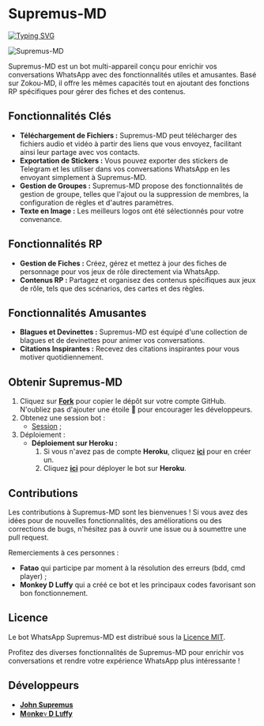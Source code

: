 # Supremus-MD

<a href="https://git.io/typing-svg"><img src="https://readme-typing-svg.demolab.com?font=EB+Garamond&weight=800&size=28&duration=4000&pause=1000&random=false&width=435&lines=WELCOME+TO+SUPREMUS-MD;MULTI-DEVICE+WHATSAPP+BOT;DEVELOPED+BY;JOHN+SUPREMUS,+MONKEE+D+LUFFY." alt="Typing SVG" /></a>

![Supremus-MD](https://telegra.ph/file/318d7d04b613ba554ddee.jpg)

Supremus-MD est un bot multi-appareil conçu pour enrichir vos conversations WhatsApp avec des fonctionnalités utiles et amusantes. Basé sur Zokou-MD, il offre les mêmes capacités tout en ajoutant des fonctions RP spécifiques pour gérer des fiches et des contenus.

## Fonctionnalités Clés

- **Téléchargement de Fichiers :** Supremus-MD peut télécharger des fichiers audio et vidéo à partir des liens que vous envoyez, facilitant ainsi leur partage avec vos contacts.
- **Exportation de Stickers :** Vous pouvez exporter des stickers de Telegram et les utiliser dans vos conversations WhatsApp en les envoyant simplement à Supremus-MD.
- **Gestion de Groupes :** Supremus-MD propose des fonctionnalités de gestion de groupe, telles que l'ajout ou la suppression de membres, la configuration de règles et d'autres paramètres.
- **Texte en Image :** Les meilleurs logos ont été sélectionnés pour votre convenance.

## Fonctionnalités RP

- **Gestion de Fiches :** Créez, gérez et mettez à jour des fiches de personnage pour vos jeux de rôle directement via WhatsApp.
- **Contenus RP :** Partagez et organisez des contenus spécifiques aux jeux de rôle, tels que des scénarios, des cartes et des règles.

## Fonctionnalités Amusantes

- **Blagues et Devinettes :** Supremus-MD est équipé d'une collection de blagues et de devinettes pour animer vos conversations.
- **Citations Inspirantes :** Recevez des citations inspirantes pour vous motiver quotidiennement.

## Obtenir Supremus-MD

1. Cliquez sur **[Fork](https://github.com/johnsupremus1/Supremus-MD)** pour copier le dépôt sur votre compte GitHub. N'oubliez pas d'ajouter une étoile 🌟 pour encourager les développeurs.
2. Obtenez une session bot :
   - [Session](https://zokoupairingcode-ykvl.onrender.com/) ;
3. Déploiement :
   - **Déploiement sur Heroku :**
     1. Si vous n'avez pas de compte **Heroku**, cliquez [**ici**](https://id.heroku.com/login) pour en créer un.
     2. Cliquez [**ici**](https://dashboard.heroku.com/new?template=https://github.com/johnsupremus1/Supremus-MD) pour déployer le bot sur **Heroku**.

## Contributions

Les contributions à Supremus-MD sont les bienvenues ! Si vous avez des idées pour de nouvelles fonctionnalités, des améliorations ou des corrections de bugs, n'hésitez pas à ouvrir une issue ou à soumettre une pull request.

Remerciements à ces personnes :
- **Fatao** qui participe par moment à la résolution des erreurs (bdd, cmd player) ;
- **Monkey D Luffy** qui a créé ce bot et les principaux codes favorisant son bon fonctionnement.

## Licence

Le bot WhatsApp Supremus-MD est distribué sous la [Licence MIT](https://opensource.org/licenses/MIT).

Profitez des diverses fonctionnalités de Supremus-MD pour enrichir vos conversations et rendre votre expérience WhatsApp plus intéressante !

## Développeurs

- [**John Supremus**](https://github.com/johnsupremus1)
- [**M๏nkeℽ D Lบffy**](https://github.com/Faouz995)